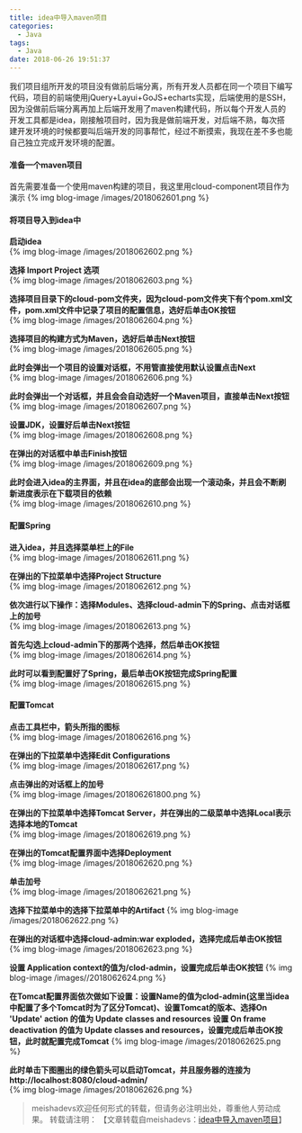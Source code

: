 ```yaml
---
title: idea中导入maven项目
categories: 
  - Java
tags:
  - Java
date: 2018-06-26 19:51:37
---
```


我们项目组所开发的项目没有做前后端分离，所有开发人员都在同一个项目下编写代码，项目的前端使用jQuery+Layui+GoJS+echarts实现，后端使用的是SSH，因为没做前后端分离再加上后端开发用了maven构建代码，所以每个开发人员的开发工具都是idea，刚接触项目时，因为我是做前端开发，对后端不熟，每次搭建开发环境的时候都要叫后端开发的同事帮忙，经过不断摸索，我现在差不多也能自己独立完成开发环境的配置。
<!--more-->

#### 准备一个maven项目
首先需要准备一个使用maven构建的项目，我这里用cloud-component项目作为演示
{% img blog-image /images/2018062601.png %}

#### 将项目导入到idea中

**启动idea**  
{% img blog-image /images/2018062602.png %}

**选择 Import Project 选项**  
{% img blog-image /images/2018062603.png %}

**选择项目目录下的cloud-pom文件夹，因为cloud-pom文件夹下有个pom.xml文件，pom.xml文件中记录了项目的配置信息，选好后单击OK按钮**  
{% img blog-image /images/2018062604.png %}

**选择项目的构建方式为Maven，选好后单击Next按钮**  
{% img blog-image /images/2018062605.png %}

**此时会弹出一个项目的设置对话框，不用管直接使用默认设置点击Next**  
{% img blog-image /images/2018062606.png %}

**此时会弹出一个对话框，并且会会自动选好一个Maven项目，直接单击Next按钮**  
{% img blog-image /images/2018062607.png %}

**设置JDK，设置好后单击Next按钮**  
{% img blog-image /images/2018062608.png %}

**在弹出的对话框中单击Finish按钮**  
{% img blog-image /images/2018062609.png %}

**此时会进入idea的主界面，并且在idea的底部会出现一个滚动条，并且会不断刷新进度表示在下载项目的依赖**  
{% img blog-image /images/2018062610.png %}

####  配置Spring
**进入idea，并且选择菜单栏上的File**  
{% img blog-image /images/2018062611.png %}

**在弹出的下拉菜单中选择Project Structure**  
{% img blog-image /images/2018062612.png %}

**依次进行以下操作：选择Modules、选择cloud-admin下的Spring、点击对话框上的加号**  
{% img blog-image /images/2018062613.png %}

**首先勾选上cloud-admin下的那两个选择，然后单击OK按钮**  
{% img blog-image /images/2018062614.png %}

**此时可以看到配置好了Spring，最后单击OK按钮完成Spring配置**  
{% img blog-image /images/2018062615.png %}


#### 配置Tomcat
**点击工具栏中，箭头所指的图标**  
{% img blog-image /images/2018062616.png %}

**在弹出的下拉菜单中选择Edit Configurations**  
{% img blog-image /images/2018062617.png %}

**点击弹出的对话框上的加号**  
{% img blog-image /images/201806261800.png %}

**在弹出的下拉菜单中选择Tomcat Server，并在弹出的二级菜单中选择Local表示选择本地的Tomcat**  
{% img blog-image /images/2018062619.png %}

**在弹出的Tomcat配置界面中选择Deployment**  
{% img blog-image /images/2018062620.png %}

**单击加号**  
{% img blog-image /images/2018062621.png %}

**选择下拉菜单中的选择下拉菜单中的Artifact**
{% img blog-image /images/2018062622.png %}

**在弹出的对话框中选择cloud-admin:war exploded，选择完成后单击OK按钮**
{% img blog-image /images/2018062623.png %}

**设置 Application context的值为/clod-admin，设置完成后单击OK按钮**
{% img blog-image /images//2018062624.png %}

**在Tomcat配置界面依次做如下设置：设置Name的值为clod-admin(这里当idea中配置了多个Tomcat时为了区分Tomcat)、设置Tomcat的版本、选择On 'Update' action 的值为 Update classes and resources 设置 On frame deactivation 的值为 Update classes and resources，设置完成后单击OK按钮，此时就配置完成Tomcat**
{% img blog-image /images/2018062625.png %}

**此时单击下图圈出的绿色箭头可以启动Tomcat，并且服务器的连接为http://localhost:8080/cloud-admin/**  
{% img blog-image /images/2018062626.png %}

> meishadevs欢迎任何形式的转载，但请务必注明出处，尊重他人劳动成果。
转载请注明： 【文章转载自meishadevs：[idea中导入maven项目](http://meishadevs.com/blog/idea中导入maven项目)】